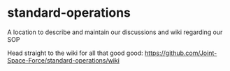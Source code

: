 # standard-operations
A location to describe and maintain our discussions and wiki regarding our SOP

Head straight to the wiki for all that good good: https://github.com/Joint-Space-Force/standard-operations/wiki

